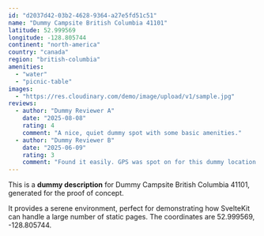 ```yaml
---
id: "d2037d42-03b2-4628-9364-a27e5fd51c51"
name: "Dummy Campsite British Columbia 41101"
latitude: 52.999569
longitude: -128.805744
continent: "north-america"
country: "canada"
region: "british-columbia"
amenities:
  - "water"
  - "picnic-table"
images:
  - "https://res.cloudinary.com/demo/image/upload/v1/sample.jpg"
reviews:
  - author: "Dummy Reviewer A"
    date: "2025-08-08"
    rating: 4
    comment: "A nice, quiet dummy spot with some basic amenities."
  - author: "Dummy Reviewer B"
    date: "2025-06-09"
    rating: 3
    comment: "Found it easily. GPS was spot on for this dummy location."
---
```


This is a **dummy description** for Dummy Campsite British Columbia 41101, generated for the proof of concept.

It provides a serene environment, perfect for demonstrating how SvelteKit can handle a large number of static pages. The coordinates are 52.999569, -128.805744.
